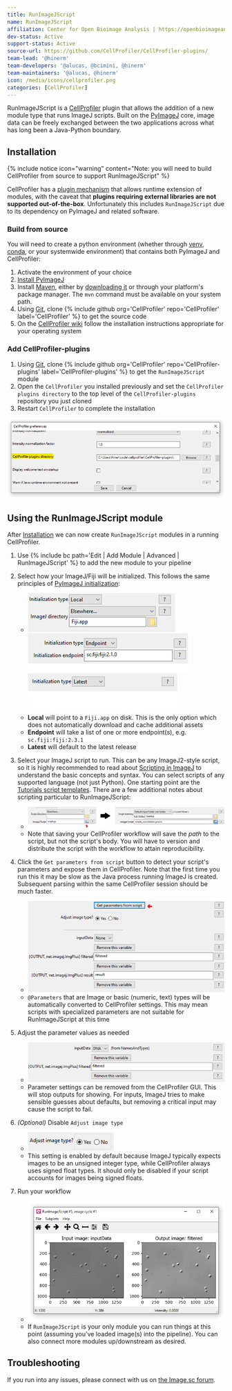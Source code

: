 ```yaml
---
title: RunImageJScript
name: RunImageJScript
affiliation: Center for Open Bioimage Analysis | https://openbioimageanalysis.org/
dev-status: Active
support-status: Active
source-url: https://github.com/CellProfiler/CellProfiler-plugins/
team-lead: '@hinerm'
team-developers: '@alucas, @bcimini, @hinerm'
team-maintainers: '@alucas, @hinerm'
icon: /media/icons/cellprofiler.png
categories: [CellProfiler]
---
```


RunImageJScript is a [CellProfiler](/software/cellprofiler) plugin that allows the addition of a new module type that runs ImageJ scripts. Built on the [PyImageJ](/scripting/pyimagej) core, image data can be freely exchanged between the two applications across what has long been a Java-Python boundary.

## Installation

{% include notice icon="warning" content="Note: you will need to build CellProfiler from source to support RunImageJScript" %}

CellProfiler has a [plugin mechanism](https://github.com/CellProfiler/CellProfiler/blob/v4.2.1/cellprofiler/data/help/other_plugins.rst) that allows runtime extension of modules, with the caveat that **plugins requiring external libraries are not supported out-of-the-box**. Unfortunately this includes `RunImageJScript` due to its dependency on PyImageJ and related software.

### Build from source

You will need to create a python environment (whether through [venv](https://docs.python.org/3/tutorial/venv.html), [conda](https://docs.conda.io/en/latest/), or your systemwide environment) that contains both PyImageJ and CellProfiler:

1. Activate the environment of your choice
1. [Install PyImageJ](https://github.com/imagej/pyimagej/blob/1.0.2/doc/Install.md)
1. Install [Maven](/develop/maven), either by [downloading it](https://maven.apache.org/) or through your platform's package manager. The `mvn` command must be available on your system path.
1. Using [Git](/develop/git), clone {% include github org='CellProfiler' repo='CellProfiler' label='CellProfiler' %} to get the source code
1. On the [CellProfiler wiki](https://github.com/CellProfiler/CellProfiler/wiki) follow the installation instructions appropriate for your operating system

### Add CellProfiler-plugins


1. Using [Git](/develop/git), clone {% include github org='CellProfiler' repo='CellProfiler-plugins' label='CellProfiler-plugins' %} to get the `RunImageJScript` module
1. Open the `CellProfiler` you installed previously and set the `CellProfiler plugins directory` to the top level of the `CellProfiler-plugins` repository you just cloned
1. Restart `CellProfiler` to complete the installation

![CellProfiler preferences screen](/media/plugins/cellprofiler/cp_prefs.png)

## Using the RunImageJScript module

After [Installation](#Installation) we can now create `RunImageJScript` modules in a running CellProfiler.

1. Use {% include bc path='Edit | Add Module | Advanced | RunImageJScript' %} to add the new module to your pipeline
1. Select how your ImageJ/Fiji will be initialized. This follows the same principles of [PyImageJ initialization](https://github.com/imagej/pyimagej/blob/master/doc/Initialization.md#ways-to-initialize):
   * ![RunImageJScript local initialization](/media/plugins/cellprofiler/cp_init_local.png) ![RunImageJScript endpoint initialization](/media/plugins/cellprofiler/cp_init_endpoint.png) ![RunImageJScript latest initialization](/media/plugins/cellprofiler/cp_init_latest.png)
   * **Local** will point to a `Fiji.app` on disk. This is the only option which does not automatically download and cache additional assets
   * **Endpoint** will take a list of one or more endpoint(s), e.g. `sc.fiji:fiji:2.3.1`
   * **Latest** will default to the latest release
1. Select your ImageJ script to run. This can be any ImageJ2-style script, so it is highly recommended to read about [Scripting in ImageJ](https://imagej.net/scripting/) to understand the basic concepts and syntax. You can select scripts of any supported language (not just Python). One starting point are the [Tutorials script templates]( https://github.com/imagej/imagej-scripting/blob/imagej-scripting-0.8.3/src/main/resources/script_templates/Tutorials/). There are a few additional notes about scripting particular to RunImageJScript:
   * ![Select script](/media/plugins/cellprofiler/cp_select_script.png)
   * Note that saving your CellProfiler workflow will save the *path* to the script, but not the script's body. You will have to version and distribute the script with the workflow to attain reproducibility.

1. Click the `Get parameters from script` button to detect your script's parameters and expose them in CellProfiler. Note that the first time you run this it may be slow as the Java process running ImageJ is created. Subsequent parsing within the same CellProfiler session should be much faster.
   * ![Parsing parameters](/media/plugins/cellprofiler/cp_parse_params.png)
   * `@Parameters` that are Image or basic (numeric, text) types will be automatically converted to CellProfiler settings. This may mean scripts with specialized parameters are not suitable for RunImageJScript at this time
1. Adjust the parameter values as needed
   * ![Set parameters](/media/plugins/cellprofiler/cp_set_params.png)
   * Parameter settings can be removed from the CellProfiler GUI. This will stop outputs for showing. For inputs, ImageJ tries to make sensible guesses about defaults, but removing a critical input may cause the script to fail.
1. *(Optional)* Disable `Adjust image type`
   * ![Adjust image type](/media/plugins/cellprofiler/cp_adjust_image.png)
   * This setting is enabled by default because ImageJ typically expects images to be an unsigned integer type, while CellProfiler always uses signed float types. It should only be disabled if your script accounts for images being signed floats.
1. Run your workflow
   * ![Output](/media/plugins/cellprofiler/cp_results.png)
   * If `RunImageJScript` is your only module you can run things at this point (assuming you've loaded image(s) into the pipeline). You can also connect more modules up/downstream as desired.

## Troubleshooting

If you run into any issues, please connect with us on [the Image.sc forum](https://forum.image.sc/).
